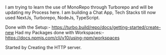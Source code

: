 I am trying to learn the use of MonoRepo through Turborepo and will be updating my Process here. I am building a Chat App, Tech Stacks till now used 
NextJs, Turborepo, NodeJs, TypeScript.

Done with the Setup:- https://turbo.build/repo/docs/getting-started/create-new
Had my Packages done with Workspaces:- https://docs.npmjs.com/cli/v10/using-npm/workspaces

Started by Creating the HTTP server.
